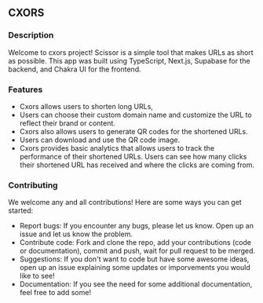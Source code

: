 ## CXORS

### Description

Welcome to cxors project! Scissor is a simple tool that makes URLs as short as possible. This app was built using TypeScript, Next.js, Supabase for the backend, and Chakra UI for the frontend. 

### Features

- Cxors allows users to shorten long URLs, 
- Users can choose their custom domain name and customize the URL to reflect their brand or content. 
- Cxors also allows users to generate QR codes for the shortened URLs. 
- Users can download and use the QR code image.
- Cxors provides basic analytics that allows users to track the performance of their shortened URLs. Users can see how many clicks their shortened URL has received and where the clicks are coming from. 

### Contributing
We welcome any and all contributions! Here are some ways you can get started:

- Report bugs: If you encounter any bugs, please let us know. Open up an issue and let us know the problem.
- Contribute code: Fork and clone the repo, add your contributions (code or documentation), commit and push, wait for pull request to be merged.
- Suggestions: If you don't want to code but have some awesome ideas, open up an issue explaining some updates or imporvements you would like to see!
- Documentation: If you see the need for some additional documentation, feel free to add some!
